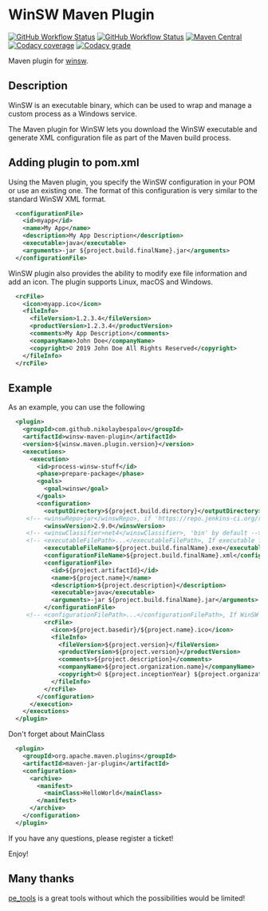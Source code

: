 # WinSW Maven Plugin

[![GitHub Workflow Status](https://img.shields.io/github/workflow/status/nikolaybespalov/winsw-maven-plugin/Build?label=Build)](https://github.com/nikolaybespalov/winsw-maven-plugin/actions?query=workflow%3ABuild)
[![GitHub Workflow Status](https://img.shields.io/github/workflow/status/nikolaybespalov/winsw-maven-plugin/Deploy?label=Deploy)](https://github.com/nikolaybespalov/winsw-maven-plugin/actions?query=workflow%3ADeploy)
[![Maven Central](https://img.shields.io/maven-central/v/com.github.nikolaybespalov/winsw-maven-plugin.svg?label=Maven%20Central)](https://search.maven.org/search?q=g:%22com.github.nikolaybespalov%22%20AND%20a:%22winsw-maven-plugin%22)
[![Codacy coverage](https://img.shields.io/codacy/coverage/76a37ca267664b63bb71d5cd79b8df25?color=GREEN)](https://app.codacy.com/gh/nikolaybespalov/winsw-maven-plugin)
[![Codacy grade](https://img.shields.io/codacy/grade/76a37ca267664b63bb71d5cd79b8df25)](https://app.codacy.com/gh/nikolaybespalov/winsw-maven-plugin)

Maven plugin for [winsw](https://github.com/kohsuke/winsw).

## Description
WinSW is an executable binary, which can be used to wrap and manage a custom process as a Windows service.

The Maven plugin for WinSW lets you download the WinSW executable and generate XML configuration file as part of the Maven build process.

## Adding plugin to pom.xml

Using the Maven plugin, you specify the WinSW configuration in your POM or use an existing one. 
The format of this configuration is very similar to the standard WinSW XML format.

```xml
  <configurationFile>
    <id>myapp</id>
    <name>My App</name>
    <description>My App Description</description>
    <executable>java</executable>
    <arguments>-jar ${project.build.finalName}.jar</arguments>
  </configurationFile>
```

WinSW plugin also provides the ability to modify exe file information and add an icon. The plugin supports Linux, macOS and Windows.

```xml
  <rcFile>
    <icon>myapp.ico</icon>
    <fileInfo>
      <fileVersion>1.2.3.4</fileVersion>
      <productVersion>1.2.3.4</productVersion>
      <comments>My App Description</comments>
      <companyName>John Doe</companyName>
      <copyright>© 2019 John Doe All Rights Reserved</copyright>
    </fileInfo>
  </rcFile>
```

## Example

As an example, you can use the following

```xml
  <plugin>
    <groupId>com.github.nikolaybespalov</groupId>
    <artifactId>winsw-maven-plugin</artifactId>
    <version>${winsw.maven.plugin.version}</version>
    <executions>
      <execution>
        <id>process-winsw-stuff</id>
        <phase>prepare-package</phase>
        <goals>
          <goal>winsw</goal>
        </goals>
        <configuration>
          <outputDirectory>${project.build.directory}</outputDirectory>
     <!-- <winswRepo>jar</winswRepo>, if 'https://repo.jenkins-ci.org/releases/' is unreachable -->
          <winswVersion>2.9.0</winswVersion>
     <!-- <winswClassifier>net4</winswClassifier>, 'bin' by default -->
     <!-- <executableFilePath>...</executableFilePath>, If executable file already exists -->
          <executableFileName>${project.build.finalName}.exe</executableFileName>
          <configurationFileName>${project.build.finalName}.xml</configurationFileName>
          <configurationFile>
            <id>${project.artifactId}</id>
            <name>${project.name}</name>
            <description>${project.description}</description>
            <executable>java</executable>
            <arguments>-jar ${project.build.finalName}.jar</arguments>
          </configurationFile>
     <!-- <configurationFilePath>...</configurationFilePath>, If WinSW Configuration File already exists -->
          <rcFile>
            <icon>${project.basedir}/${project.name}.ico</icon>
            <fileInfo>
              <fileVersion>${project.version}</fileVersion>
              <productVersion>${project.version}</productVersion>
              <comments>${project.description}</comments>
              <companyName>${project.organization.name}</companyName>
              <copyright>© ${project.inceptionYear} ${project.organization.name} All Rights Reserved</copyright>
            </fileInfo>
          </rcFile>
        </configuration>
      </execution>
    </executions>
  </plugin>
```

Don't forget about MainClass

```xml
  <plugin>
    <groupId>org.apache.maven.plugins</groupId>
    <artifactId>maven-jar-plugin</artifactId>
    <configuration>
      <archive>
        <manifest>
          <mainClass>HelloWorld</mainClass>
        </manifest>
      </archive>
    </configuration>
  </plugin>
```

If you have any questions, please register a ticket!

Enjoy!

## Many thanks

[pe_tools](https://github.com/avast/pe_tools) is a great tools without which the possibilities would be limited!
